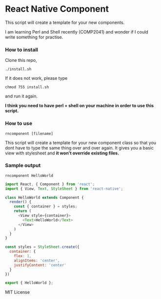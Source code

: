 # React Native Component
This script will create a template for your new components.

I am learning Perl and Shell recently (COMP2041) and wonder if I could write something for practise. 
### How to install
Clone this repo,
```
./install.sh
```
If it does not work, please type
```
chmod 755 install.sh
```
and run it again.

**I think you need to have perl + shell on your machine in order to use this script.**
### How to use
```
rncomponent [filename]
```
This script will create a template for your new component class so that you dont have to type the same thing over and over again. It gives you a basic view with stylesheet and **it won't override existing files.**
### Sample output
```
rncomponent HelloWorld
```
```js
import React, { Component } from 'react';
import { View, Text, StyleSheet } from 'react-native';

class HelloWorld extends Component {
  render() {
    const { container } = styles;
    return (
      <View style={container}>
        <Text>HelloWorld</Text>
      </View>
    )
  }
}

const styles = StyleSheet.create({
  container: {
    flex: 1,
    alignItems: 'center',
    justifyContent: 'center'
  }
})

export { HelloWorld };
```
MIT License

